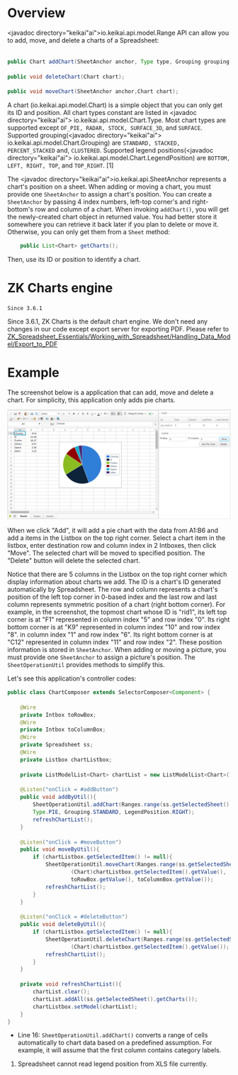 # Overview

<javadoc directory="keikai"ai">io.keikai.api.model.Range</javadoc> API can
allow you to add, move, and delete a charts of a Spreadsheet:

``` java

public Chart addChart(SheetAnchor anchor, Type type, Grouping grouping, LegendPosition pos);

public void deleteChart(Chart chart);

public void moveChart(SheetAnchor anchor,Chart chart);
```

A chart
(<javadoc directory='zss'>io.keikai.api.model.Chart</javadoc>) is a
simple object that you can only get its ID and position. All chart types
constant are listed in <javadoc directory="keikai"ai">
io.keikai.api.model.Chart.Type</javadoc>. Most chart types are
supported except `OF_PIE, RADAR, STOCK, SURFACE_3D`, and `SURFACE`.
Supported grouping(<javadoc directory="keikai"ai">
io.keikai.api.model.Chart.Grouping</javadoc>) are `STANDARD,
STACKED, PERCENT_STACKED` and, `CLUSTERED`. Supported legend
positions(<javadoc directory="keikai"ai">
io.keikai.api.model.Chart.LegendPosition</javadoc>) are `BOTTOM,
LEFT, RIGHT, TOP`, and `TOP_RIGHT`. \[1\]

The <javadoc directory="keikai"ai">io.keikai.api.SheetAnchor</javadoc>
represents a chart's position on a sheet. When adding or moving a chart,
you must provide one `SheetAnchor` to assign a chart's position. You can
create a `SheetAnchor` by passing 4 index numbers, left-top corner's and
right-bottom's row and column of a chart. When invoking `addChart()`,
you will get the newly-created chart object in returned value. You had
better store it somewhere you can retrieve it back later if you plan to
delete or move it. Otherwise, you can only get them from a `Sheet`
method:

``` java
    public List<Chart> getCharts();
```

Then, use its ID or position to identify a chart.

# ZK Charts engine

`Since 3.6.1`

Since 3.6.1, ZK Charts is the default chart engine. We don't need any
changes in our code except export server for exporting PDF. Please refer
to
[ZK\_Spreadsheet\_Essentials/Working\_with\_Spreadsheet/Handling\_Data\_Model/Export\_to\_PDF](ZK_Spreadsheet_Essentials/Working_with_Spreadsheet/Handling_Data_Model/Export_to_PDF "wikilink")

# Example

The screenshot below is a application that can add, move and delete a
chart. For simplicity, this application only adds pie charts.

![ center | 900px](/assets/images/dev-ref/zss-essentials-chart.png " center | 900px")

When we click "Add", it will add a pie chart with the data from A1:B6
and add a items in the Listbox on the top right corner. Select a chart
item in the listbox, enter destination row and column index in 2
Intboxes, then click "Move". The selected chart will be moved to
specified position. The "Delete" button will delete the selected chart.

Notice that there are 5 columns in the Listbox on the top right corner
which display information about charts we add. The ID is a chart's ID
generated automatically by Spreadsheet. The row and column represents a
chart's position of the left top corner in 0-based index and the last
row and last column represents symmetric position of a chart (right
bottom corner). For example, in the screenshot, the topmost chart whose
ID is "rid1", its left top corner is at "F1" represented in column index
"5" and row index "0". Its right bottom corner is at "K9" represented in
column index "10" and row index "8". in column index "1" and row index
"6". Its right bottom corner is at "C12" represented in column index
"11" and row index "2". These position information is stored in
`SheetAnchor`. When adding or moving a picture, you must provide one
`SheetAnchor` to assign a picture's position. The `SheetOperationUtil`
provides methods to simplify this.

Let's see this application's controller codes:

``` java
public class ChartComposer extends SelectorComposer<Component> {

    @Wire
    private Intbox toRowBox;
    @Wire
    private Intbox toColumnBox;
    @Wire
    private Spreadsheet ss;
    @Wire
    private Listbox chartListbox;

    private ListModelList<Chart> chartList = new ListModelList<Chart>();

    @Listen("onClick = #addButton")
    public void addByUtil(){
        SheetOperationUtil.addChart(Ranges.range(ss.getSelectedSheet(),new AreaRef("A1:B6")),
        Type.PIE, Grouping.STANDARD, LegendPosition.RIGHT);
        refreshChartList();
    }
    
    @Listen("onClick = #moveButton")
    public void moveByUtil(){
        if (chartListbox.getSelectedItem() != null){
            SheetOperationUtil.moveChart(Ranges.range(ss.getSelectedSheet()),
                    (Chart)chartListbox.getSelectedItem().getValue(),
                    toRowBox.getValue(), toColumnBox.getValue());
            refreshChartList();
        }
    }
    
    @Listen("onClick = #deleteButton")
    public void deleteByUtil(){
        if (chartListbox.getSelectedItem() != null){
            SheetOperationUtil.deleteChart(Ranges.range(ss.getSelectedSheet()), 
                    (Chart)chartListbox.getSelectedItem().getValue());
            refreshChartList();
        }
    }

    private void refreshChartList(){
        chartList.clear();
        chartList.addAll(ss.getSelectedSheet().getCharts());
        chartListbox.setModel(chartList);
    }
}
```

  - Line 16: `SheetOperationUtil.addChart()` converts a range of cells
    automatically to chart data based on a predefined assumption. For
    example, it will assume that the first column contains category
    labels.

<references/>

1.  Spreadsheet cannot read legend position from XLS file currently.
